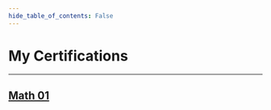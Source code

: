 ```yaml
---
hide_table_of_contents: False
---
```


# My Certifications

---

## [Math 01](https://the-anonymous-guys.github.io/readthedocs/blog/math-01)
